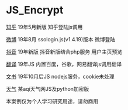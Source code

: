 # JS_Encrypt
[知乎](https://github.com/Aaaronchen/JS_Encrypt/tree/master/知乎) 19年5月新版  知乎登陆js调用

[微博](https://github.com/Aaaronchen/JS_Encrypt/tree/master/微博) 19年8月 ssologin.js(v1.4.19)版本  微博登陆

[抖音](https://github.com/Aaaronchen/JS_Encrypt/tree/master/抖音) 19年新版  抖音新版结合php服务 用户主页预览

[翻译](https://github.com/Aaaronchen/JS_Encrypt/tree/master/翻译) 19年JS 内置百度，谷歌，网易翻译js调用翻译

[文书](https://github.com/Aaaronchen/JS_Encrypt/tree/master/文书) 19年10月后JS nodejs服务，cookie未处理

[天气](https://github.com/Aaaronchen/JS_Encrypt/tree/master/天气) 某aqi天气网JS及python加密版

本案例仅为个人学习研究用途，请勿商用
